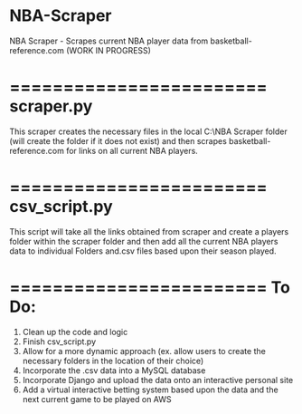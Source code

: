 # NBA-Scraper
NBA Scraper - Scrapes current NBA player data from basketball-reference.com (WORK IN PROGRESS)

========================
scraper.py
========================
This scraper creates the necessary files in the local C:\NBA Scraper folder (will create the folder if it does not exist)
and then scrapes basketball-reference.com for links on all current NBA players. 

========================
csv_script.py
========================
This script will take all the links obtained from scraper and create a players folder within the scraper folder and then
add all the current NBA players data to individual Folders and.csv files based upon their season played. 


========================
To Do:
========================
1. Clean up the code and logic
2. Finish csv_script.py
3. Allow for a more dynamic approach (ex. allow users to create the necessary folders in the location of their choice)
4. Incorporate the .csv data into a MySQL database
5. Incorporate Django and upload the data onto an interactive personal site
6. Add a virtual interactive betting system based upon the data and the next current game to be played on AWS

